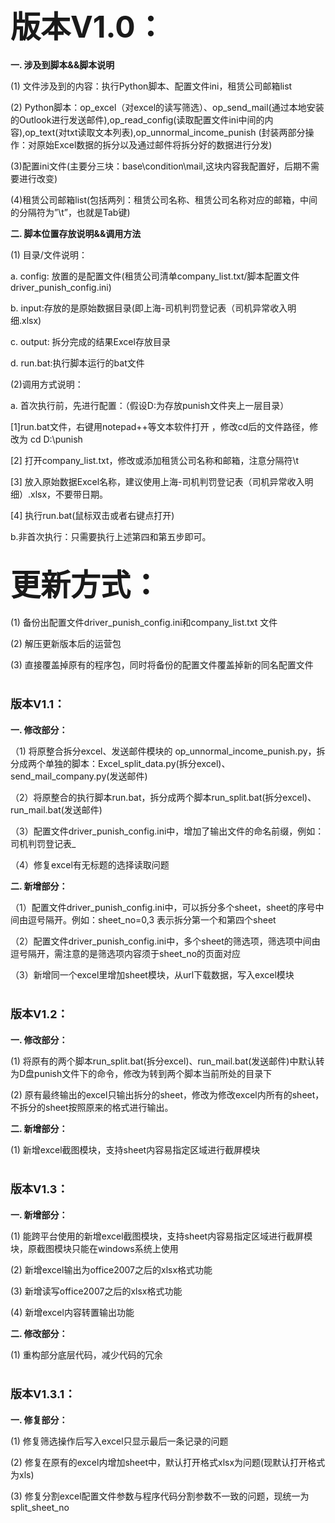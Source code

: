 
# <font size=12>版本V1.0：</font>
**一. 涉及到脚本&&脚本说明**

(1) 文件涉及到的内容：执行Python脚本、配置文件ini，租赁公司邮箱list

(2) Python脚本：op_excel（对excel的读写筛选）、op_send_mail(通过本地安装的Outlook进行发送邮件),op_read_config(读取配置文件ini中间的内容),op_text(对txt读取文本列表),op_unnormal_income_punish (封装两部分操作：对原始Excel数据的拆分以及通过邮件将拆分好的数据进行分发)

(3)配置ini文件(主要分三块：base\condition\mail,这块内容我配置好，后期不需要进行改变)

(4)租赁公司邮箱list(包括两列：租赁公司名称、租赁公司名称对应的邮箱，中间的分隔符为”\t”，也就是Tab键)

**二. 脚本位置存放说明&&调用方法**

(1) 目录/文件说明：

a. config: 放置的是配置文件(租赁公司清单company_list.txt/脚本配置文件driver_punish_config.ini)

b. input:存放的是原始数据目录(即上海-司机判罚登记表（司机异常收入明细.xlsx)

c. output: 拆分完成的结果Excel存放目录

d. run.bat:执行脚本运行的bat文件

(2)调用方式说明：

a. 首次执行前，先进行配置：（假设D:为存放punish文件夹上一层目录）

[1]run.bat文件，右键用notepad++等文本软件打开 ，修改cd后的文件路径，修改为 cd D:\punish

[2] 打开company_list.txt，修改或添加租赁公司名称和邮箱，注意分隔符\t

[3] 放入原始数据Excel名称，建议使用上海-司机判罚登记表（司机异常收入明细）.xlsx，不要带日期。

[4] 执行run.bat(鼠标双击或者右键点打开)

b.非首次执行：只需要执行上述第四和第五步即可。



## <font size=12>更新方式：</font>

(1) 备份出配置文件driver\_punish\_config.ini和company_list.txt 文件

(2) 解压更新版本后的运营包

(3) 直接覆盖掉原有的程序包，同时将备份的配置文件覆盖掉新的同名配置文件


# <font size=4>版本V1.1：</font>

**一. 修改部分：**

（1) 将原整合拆分excel、发送邮件模块的
op\_unnormal\_income\_punish.py，拆分成两个单独的脚本：Excel\_split\_data.py(拆分excel)、send\_mail\_company.py(发送邮件)

（2）将原整合的执行脚本run.bat，拆分成两个脚本run\_split.bat(拆分excel)、run\_mail.bat(发送邮件)

（3）配置文件driver\_punish\_config.ini中，增加了输出文件的命名前缀，例如：司机判罚登记表\_

（4）修复excel有无标题的选择读取问题

**二. 新增部分：**

（1）配置文件driver_punish\_config.ini中，可以拆分多个sheet，sheet的序号中间由逗号隔开。例如：sheet\_no=0,3 表示拆分第一个和第四个sheet

（2）配置文件driver_punish\_config.ini中，多个sheet的筛选项，筛选项中间由逗号隔开，需注意的是筛选项内容须于sheet\_no的页面对应

（3）新增同一个excel里增加sheet模块，从url下载数据，写入excel模块

# <font size=4>版本V1.2：</font>
**一. 修改部分：**

(1) 将原有的两个脚本run\_split.bat(拆分excel)、run\_mail.bat(发送邮件)中默认转为D盘punish文件下的命令，修改为转到两个脚本当前所处的目录下

(2) 原有最终输出的excel只输出拆分的sheet，修改为修改excel内所有的sheet，不拆分的sheet按照原来的格式进行输出。

**二. 新增部分：**

(1) 新增excel截图模块，支持sheet内容易指定区域进行截屏模块

# <font size=4>版本V1.3：</font>

**一. 新增部分：**

(1) 能跨平台使用的新增excel截图模块，支持sheet内容易指定区域进行截屏模块，原截图模块只能在windows系统上使用

(2) 新增excel输出为office2007之后的xlsx格式功能

(3) 新增读写office2007之后的xlsx格式功能

(4) 新增excel内容转置输出功能

**二. 修改部分：**

(1) 重构部分底层代码，减少代码的冗余

# <font size=4>版本V1.3.1：</font>

**一. 修复部分：**

(1) 修复筛选操作后写入excel只显示最后一条记录的问题

(2) 修复在原有的excel内增加sheet中，默认打开格式xlsx为问题(现默认打开格式为xls)

(3) 修复分割excel配置文件参数与程序代码分割参数不一致的问题，现统一为split_sheet_no
